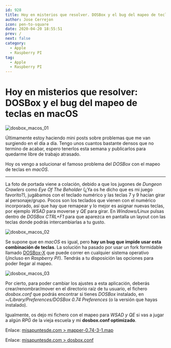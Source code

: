 ```yaml
---
id: 928
title: Hoy en misterios que resolver. DOSBox y el bug del mapeo de teclas en macOS
author: Jose Cerrejon
icon: pen-to-square
date: 2020-04-20 18:55:51
prev: /
next: false
category:
  - Apple
  - Raspberry PI
tag:
  - Apple
  - Raspberry PI
---
```


# Hoy en misterios que resolver: DOSBox y el bug del mapeo de teclas en macOS

![dosbox_macos_01](/images/2020/04/dosbox_macos_01.png)

Últimamente estoy haciendo mini posts sobre problemas que me van surgiendo en el día a día. Tengo unos cuantos bastante densos que no termino de acabar, espero tenerlos esta semana y publicarlos para quedarme libre de trabajo atrasado.

Hoy os vengo a solucionar el famoso problema del *DOSBox* con el mapeo de teclas en *macOS*.

- - -
La foto de portada viene a colación, debido a que los jugones de *Dungeon Crawlers* como *Eye Of The Beholder* (¿Ya os he dicho que es mi juego favorito?), jugábamos con el teclado numérico y las teclas 7 y 9 hacían girar al personaje/grupo. Pocos son los teclados que vienen con el numérico incorporado, así que hay que remapear y lo mejor es asignar nuevas teclas, por ejemplo *WSAD* para moverse y *QE* para girar. En *Windows/Linux* pulsas dentro de *DOSBox CTRL+F1* para que aparezca en pantalla un layout con las teclas donde podrás intercambiarlas a tu gusto.

![dosbox_macos_02](/images/2020/04/dosbox_macos_02.png)

Se supone que en *macOS* es igual, pero **hay un bug que impide usar esta combinación de teclas**. La solución ha pasado por usar un fork formidable llamado [DOSBox-X](https://github.com/joncampbell123/dosbox-x) que puede correr en cualquier sistema operativo (¡Incluso en *Raspberry Pi*!). Tendrás a tu disposición las opciones para poder llegar al mapeo.

![dosbox_macos_03](/images/2020/04/dosbox_macos_03.png)

Por cierto, para poder cambiar los ajustes a esta aplicación, deberás crear/renombrar/mover en el directorio raíz de tu usuario, el fichero *dosbox.conf* que podrás encontrar si tienes *DOSBox* instalado, en *~/Library/Preferences/DOSBox 0.74 Preferences* (o la versión que hayas instalado). 

Igualmente, os dejo mi fichero con el mapeo para *WSAD y QE* si vas a jugar a algún *RPG* de la vieja escuela y mi **dosbox.conf optimizado**.

Enlace: [misapuntesde.com > mapper-0.74-3-1.map](/res/mapper-0.74-3-1.map)

Enlace: [misapuntesde.com > dosbox.conf](/res/dosbox.conf)